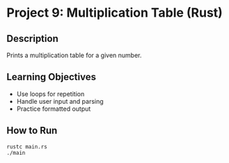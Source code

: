 # Project 9: Multiplication Table (Rust)

## Description
Prints a multiplication table for a given number.

## Learning Objectives
- Use loops for repetition
- Handle user input and parsing
- Practice formatted output

## How to Run
```
rustc main.rs
./main
```
